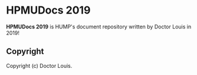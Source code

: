 # HPMUDocs 2019
**HPMUDocs 2019** is HUMP's document repository written by Doctor Louis in 2019!

## Copyright
Copyright (c) Doctor Louis.